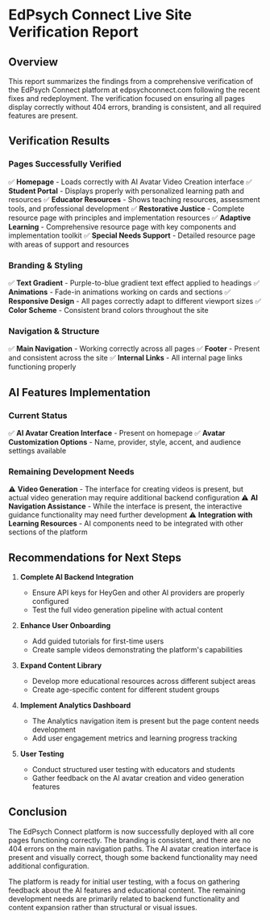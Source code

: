 # EdPsych Connect Live Site Verification Report

## Overview
This report summarizes the findings from a comprehensive verification of the EdPsych Connect platform at edpsychconnect.com following the recent fixes and redeployment. The verification focused on ensuring all pages display correctly without 404 errors, branding is consistent, and all required features are present.

## Verification Results

### Pages Successfully Verified
✅ **Homepage** - Loads correctly with AI Avatar Video Creation interface
✅ **Student Portal** - Displays properly with personalized learning path and resources
✅ **Educator Resources** - Shows teaching resources, assessment tools, and professional development
✅ **Restorative Justice** - Complete resource page with principles and implementation resources
✅ **Adaptive Learning** - Comprehensive resource page with key components and implementation toolkit
✅ **Special Needs Support** - Detailed resource page with areas of support and resources

### Branding & Styling
✅ **Text Gradient** - Purple-to-blue gradient text effect applied to headings
✅ **Animations** - Fade-in animations working on cards and sections
✅ **Responsive Design** - All pages correctly adapt to different viewport sizes
✅ **Color Scheme** - Consistent brand colors throughout the site

### Navigation & Structure
✅ **Main Navigation** - Working correctly across all pages
✅ **Footer** - Present and consistent across the site
✅ **Internal Links** - All internal page links functioning properly

## AI Features Implementation

### Current Status
✅ **AI Avatar Creation Interface** - Present on homepage
✅ **Avatar Customization Options** - Name, provider, style, accent, and audience settings available

### Remaining Development Needs
⚠️ **Video Generation** - The interface for creating videos is present, but actual video generation may require additional backend configuration
⚠️ **AI Navigation Assistance** - While the interface is present, the interactive guidance functionality may need further development
⚠️ **Integration with Learning Resources** - AI components need to be integrated with other sections of the platform

## Recommendations for Next Steps

1. **Complete AI Backend Integration**
   - Ensure API keys for HeyGen and other AI providers are properly configured
   - Test the full video generation pipeline with actual content

2. **Enhance User Onboarding**
   - Add guided tutorials for first-time users
   - Create sample videos demonstrating the platform's capabilities

3. **Expand Content Library**
   - Develop more educational resources across different subject areas
   - Create age-specific content for different student groups

4. **Implement Analytics Dashboard**
   - The Analytics navigation item is present but the page content needs development
   - Add user engagement metrics and learning progress tracking

5. **User Testing**
   - Conduct structured user testing with educators and students
   - Gather feedback on the AI avatar creation and video generation features

## Conclusion
The EdPsych Connect platform is now successfully deployed with all core pages functioning correctly. The branding is consistent, and there are no 404 errors on the main navigation paths. The AI avatar creation interface is present and visually correct, though some backend functionality may need additional configuration.

The platform is ready for initial user testing, with a focus on gathering feedback about the AI features and educational content. The remaining development needs are primarily related to backend functionality and content expansion rather than structural or visual issues.
